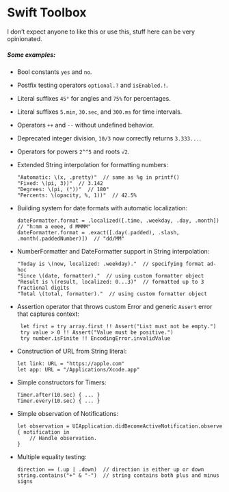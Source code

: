 # Swift Toolbox

I don’t expect anyone to like this or use this, stuff here can be very opinionated.

##### Some examples:

- Bool constants `yes` and `no`.

- Postfix testing operators `optional.?` and `isEnabled.!`.

- Literal suffixes `45°` for angles and `75%` for percentages.

- Literal suffixes `5.min`, `30.sec`, and `300.ms` for time intervals.

- Operators `++` and `--` without undefined behavior.

- Deprecated integer division, `10/3` now correctly returns `3.333...`.

- Operators for powers `2^^5` and roots `√2`.
 
- Extended String interpolation for formatting numbers:
 
      "Automatic: \(x, .pretty)"  // same as %g in printf() 
      "Fixed: \(pi, 3))"  // 3.142
      "Degrees: \(pi, (°))"  // 180°
      "Percents: \(opacity, %, 1))"  // 42.5%

- Building system for date formats with automatic localization:

      dateFormatter.format = .localized([.time, .weekday, .day, .month])  // "h:mm a eeee, d MMMM"
      dateFormatter.format = .exact([.day(.padded), .slash, .month(.paddedNumber)])  // "dd/MM"

- NumberFormatter and DateFormatter support in String interpolation:

      "Today is \(now, localized: .weekday)."  // specifying format ad-hoc
      "Since \(date, formatter)."  // using custom formatter object
      "Result is \(result, localized: 0...3)"  // formatted up to 3 fractional digits
      "Total \(total, formatter)."  // using custom formatter object
 
- Assertion operator that throws custom Error and generic `Assert` error that captures context:
 
       let first = try array.first !! Assert("List must not be empty.")
       try value > 0 !! Assert("Value must be positive.")
       try number.isFinite !! EncodingError.invalidValue

- Construction of URL from String literal:
 
      let link: URL = "https:​//apple.com"
      let app: URL = "/Applications/Xcode.app"
 
- Simple constructors for Timers:
 
      Timer.after(10.sec) { ... }
      Timer.every(10.sec) { ... }

- Simple observation of Notifications:

      let observation = UIApplication.didBecomeActiveNotification.observe { notification in
          // Handle observation.
      }

- Multiple equality testing:

      direction == (.up | .down)  // direction is either up or down
      string.contains("+" & "-")  // string contains both plus and minus signs


